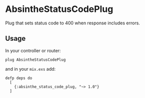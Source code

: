 # AbsintheStatusCodePlug

Plug that sets status code to 400 when response includes errors.

## Usage
In your controller or router:
```
plug AbsintheStatusCodePlug
```
and in your `mix.exs` add:
```
defp deps do
  [
    {:absinthe_status_code_plug, "~> 1.0"}
  ]
```
